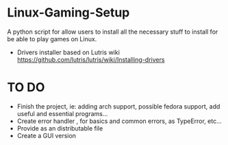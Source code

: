 # Linux-Gaming-Setup
A python script for allow users to install all the necessary stuff to install for be able to play games on Linux.

- Drivers installer based on Lutris wiki https://github.com/lutris/lutris/wiki/Installing-drivers

# TO DO
- Finish the project, ie: adding arch support, possible fedora support, add useful and essential programs...
- Create error handler , for basics and common errors, as TypeError, etc...
- Provide as an distributable file
- Create a GUI version
